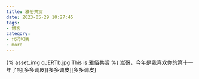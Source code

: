```yaml
---
title: 雅俗共赏
date: 2023-05-29 10:27:45
tags:
- 博客
category:
- 代码和我
- more
---
```

{% asset_img qJERTb.jpg This is 雅俗共赏 %}
嵩哥，今年是我喜欢你的第十一年了呢[多多调皮][多多调皮][多多调皮]